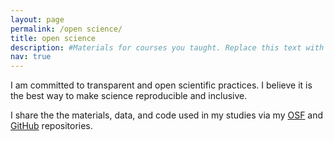 ```yaml
---
layout: page
permalink: /open science/
title: open science
description: #Materials for courses you taught. Replace this text with your description.
nav: true
---
```


I am committed to transparent and open scientific practices. I believe it is the best way to make science reproducible and inclusive.

I share the the materials, data, and code used in my studies via my <a href="https://osf.io/zguaj/">OSF</a> and <a href = "https://github.com/bpomie">GitHub</a> repositories.
